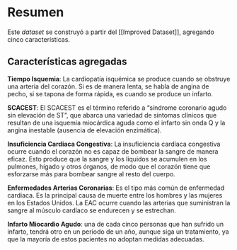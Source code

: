 # Resumen

Este _dataset_ se construyó a partir del [[Improved Dataset]], agregando cinco características. 

## Características agregadas

**Tiempo Isquemia**:
La cardiopatía isquémica se produce cuando se obstruye una arteria del corazón. Si es de manera lenta, se habla de angina de pecho, si se tapona de forma rápida, es cuando se produce un infarto.

**SCACEST**:
El SCACEST es el término referido a “síndrome coronario agudo sin elevación de ST”, que abarca una variedad de síntomas clínicos que resultan de una isquemia miocárdica aguda como el infarto sin onda Q y la angina inestable (ausencia de elevación enzimática).

**Insuficiencia Cardiaca Congestiva**:
La insuficiencia cardíaca congestiva ocurre cuando el corazón no es capaz de bombear la sangre de manera eficaz. Esto produce que la sangre y los líquidos se acumulen en los pulmones, hígado y otros órganos, de modo que el corazón tiene que esforzarse más para bombear sangre al resto del cuerpo.

**Enfermedades Arterias Coronarias**:
Es el tipo más común de enfermedad cardiaca. Es la principal causa de muerte entre los hombres y las mujeres en los Estados Unidos. La EAC ocurre cuando las arterias que suministran la sangre al músculo cardíaco se endurecen y se estrechan.

**Infarto Miocardio Agudo**:
una de cada cinco personas que han sufrido un infarto, tendrá otro en un periodo de un año, aunque siga un tratamiento, ya que la mayoría de estos pacientes no adoptan medidas adecuadas.
